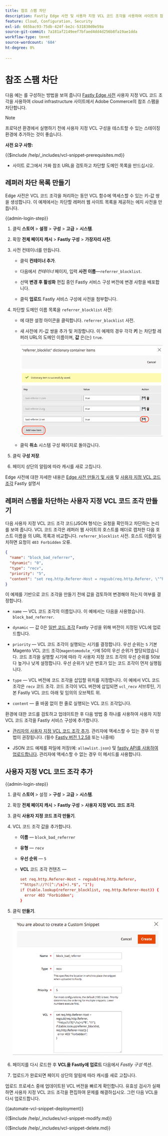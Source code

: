 ```yaml
---
title: 참조 스팸 차단
description: Fastly Edge 사전 및 사용자 지정 VCL 코드 조각을 사용하여 사이트의 참조 스팸을 차단합니다.
feature: Cloud, Configuration, Security
exl-id: 665bac93-75db-424f-be2c-531830d0e59a
source-git-commit: 7a181af2149eef7bfaed4dd4d256b8fa19ae1dda
workflow-type: tm+mt
source-wordcount: '684'
ht-degree: 0%

---
```


# 참조 스팸 차단

다음 예는 를 구성하는 방법을 보여 줍니다 [Fastly Edge 사전](https://docs.fastly.com/guides/edge-dictionaries/working-with-dictionaries-using-the-api) 사용자 지정 VCL 코드 조각을 사용하여 cloud infrastructure 사이트에서 Adobe Commerce의 참조 스팸을 차단합니다.

>[!NOTE]
>
>프로덕션 환경에서 실행하기 전에 사용자 지정 VCL 구성을 테스트할 수 있는 스테이징 환경에 추가하는 것이 좋습니다.

**사전 요구 사항:**

{{$include /help/_includes/vcl-snippet-prerequisites.md}}

- 사이트 로그에서 가짜 참조 URL을 검토하고 차단할 도메인 목록을 만드십시오.

## 레퍼러 차단 목록 만들기

Edge 사전은 VCL 코드 조각을 처리하는 동안 VCL 함수에 액세스할 수 있는 키-값 쌍을 생성합니다. 이 예제에서는 차단할 레퍼러 웹 사이트 목록을 제공하는 에지 사전을 만듭니다.

{{admin-login-step}}

1. 클릭 **스토어** > **설정** > **구성** > **고급** > **시스템**.

1. 확장 **전체 페이지 캐시** > **Fastly 구성** > **가장자리 사전**.

1. 사전 컨테이너를 만듭니다.

   - 클릭 **컨테이너 추가**.

   - 다음에서 *컨테이너* 페이지, 입력 **사전 이름**—`referrer_blocklist`.

   - 선택 **변경 후 활성화** 편집 중인 Fastly 서비스 구성 버전에 변경 사항을 배포합니다.

   - 클릭 **업로드** Fastly 서비스 구성에 사전을 첨부합니다.

1. 차단할 도메인 이름 목록을 `referrer_blocklist` 사전:

   - 에 대한 설정 아이콘을 클릭합니다. `referrer_blocklist` 사전.

   - 새 사전에 키-값 쌍을 추가 및 저장합니다. 이 예제의 경우 각각 **키** 는 차단할 레퍼러 URL의 도메인 이름이며, **값** 은(는) `true`.

     ![잘못된 레퍼러 사전 항목 추가](../../assets/cdn/fastly-referrer-blocklist-dictionary.png)

   - 클릭 **취소** 시스템 구성 페이지로 돌아갑니다.

1. 클릭 **구성 저장**.

1. 페이지 상단의 알림에 따라 캐시를 새로 고칩니다.

Edge 사전에 대한 자세한 내용은 [Edge 사전 만들기 및 사용](https://docs.fastly.com/guides/edge-dictionaries/working-with-dictionaries-using-the-api) 및 [사용자 지정 VCL 코드 조각](https://docs.fastly.com/guides/edge-dictionaries/working-with-dictionaries-using-the-api#custom-vcl-examples) Fastly 설명서

## 레퍼러 스팸을 차단하는 사용자 지정 VCL 코드 조각 만들기

다음 사용자 지정 VCL 코드 조각 코드(JSON 형식)는 요청을 확인하고 차단하는 논리를 보여 줍니다. VCL 코드 조각은 레퍼러 웹 사이트의 호스트를 헤더로 캡처한 다음 호스트 이름을 의 URL 목록과 비교합니다. `referrer_blocklist` 사전. 호스트 이름이 일치하면 요청이 `403 Forbidden` 오류.

```json
{
  "name": "block_bad_referrer",
  "dynamic": "0",
  "type": "recv",
  "priority": "5",
  "content": "set req.http.Referer-Host = regsub(req.http.Referer, \"^https?:\/\/?([^:\/s]+).*$\", \"\\1\"); if (table.lookup(referrer_blocklist, req.http.Referer-Host)) { error 403 \"Forbidden\"; }"
}
```

이 예제를 기반으로 코드 조각을 만들기 전에 값을 검토하여 변경해야 하는지 여부를 결정합니다.

- `name` — VCL 코드 조각의 이름입니다. 이 예에서는 다음을 사용했습니다. `block_bad_referrer`.

- `dynamic` — 값 0은 [일반 코드 조각](https://docs.fastly.com/en/guides/using-regular-vcl-snippets) Fastly 구성을 위해 버전이 지정된 VCL에 업로드합니다.

- `priority` — VCL 코드 조각이 실행되는 시기를 결정합니다. 우선 순위는 `5` 기본 Magento VCL 코드 조각(`magentomodule_*`)에 50의 우선 순위가 할당되었습니다. 코드 조각을 실행할 시기에 따라 각 사용자 지정 코드 조각의 우선 순위를 50보다 높거나 낮게 설정합니다. 우선 순위가 낮은 번호가 있는 코드 조각이 먼저 실행됩니다.

- `type` — VCL 버전에 코드 조각을 삽입할 위치를 지정합니다. 이 예에서 VCL 코드 조각은 `recv` 코드 조각. 코드 조각이 VCL 버전에 삽입되면 `vcl_recv` 서브루틴, 기본 Fastly VCL 코드 아래 및 임의의 오브젝트 위.

- `content` — 줄 바꿈 없이 한 줄로 실행되는 VCL 코드 조각입니다.

환경에 대한 코드를 검토하고 업데이트한 후 다음 방법 중 하나를 사용하여 사용자 지정 VCL 코드 조각을 Fastly 서비스 구성에 추가합니다.

- [관리자의 사용자 지정 VCL 코드 조각 추가](#add-the-custom-vcl-snippet). 관리자에 액세스할 수 있는 경우 이 방법이 권장됩니다. (필수 [Fastly 버전 1.2.58](fastly-configuration.md#upgrade) 또는 나중에)

- JSON 코드 예제를 파일에 저장(예: `allowlist.json`) 및 [fastly API를 사용하여 업로드합니다](fastly-vcl-custom-snippets.md#manage-custom-vcl-snippets-using-the-api). 관리자에 액세스할 수 없는 경우 이 메서드를 사용합니다.

## 사용자 지정 VCL 코드 조각 추가

{{admin-login-step}}

1. 클릭 **스토어** > 설정 > **구성** > **고급** > **시스템**.

1. 확장 **전체 페이지 캐시** > **Fastly 구성** > **사용자 지정 VCL 코드 조각**.

1. 클릭 **사용자 지정 코드 조각 만들기**.

1. VCL 코드 조각 값을 추가합니다.

   - **이름** — `block_bad_referrer`

   - **유형** — `recv`

   - **우선 순위** — `5`

   - **VCL** 코드 조각 컨텐츠 —

     ```conf
     set req.http.Referer-Host = regsub(req.http.Referer,
     "^https?://?([^:/\s]+).*$", "1");
     if (table.lookup(referrer_blocklist, req.http.Referer-Host)) {
       error 403 "Forbidden";
     }
     ```

1. 클릭 **만들기**.

   ![사용자 지정 레퍼러 블록 VCL 코드 조각 만들기](/help/assets/cdn/fastly-create-referrer-block-snippet.png)

1. 페이지를 다시 로드한 후 **VCL을 Fastly에 업로드** 다음에서 *Fastly 구성* 섹션.

1. 업로드가 완료되면 페이지 상단의 알림에 따라 캐시를 새로 고칩니다.

업로드 프로세스 중에 업데이트된 VCL 버전을 빠르게 확인합니다. 유효성 검사가 실패하면 사용자 지정 VCL 코드 조각을 편집하여 문제를 해결하십시오. 그런 다음 VCL을 다시 업로드합니다.

{{automate-vcl-snippet-deployment}}

{{$include /help/_includes/vcl-snippet-modify.md}}

{{$include /help/_includes/vcl-snippet-delete.md}}
